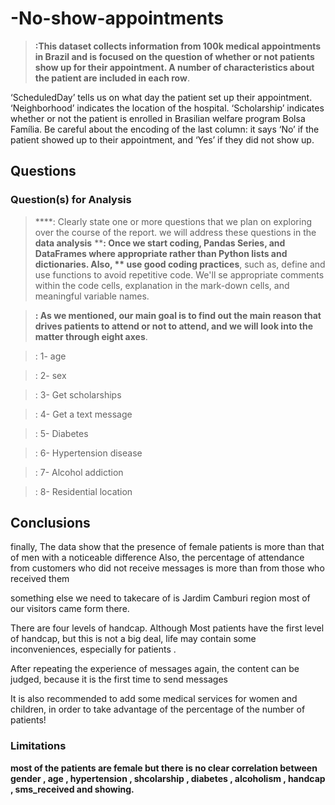 # -No-show-appointments
> **:This dataset collects information from 100k medical appointments in Brazil and is focused on the question of whether or not patients show up for their appointment. A number of characteristics about the patient are included in each row**.

‘ScheduledDay’ tells us on what day the patient set up their appointment.
‘Neighborhood’ indicates the location of the hospital.
‘Scholarship’ indicates whether or not the patient is enrolled in Brasilian welfare program Bolsa Família.
Be careful about the encoding of the last column: it says ‘No’ if the patient showed up to their appointment, and ‘Yes’ if they did not show up.

<a id='Quest'></a>

## Questions



### Question(s) for Analysis


>****: Clearly state one or more questions that we plan on exploring over the course of the report. we will address these questions in the **data analysis**
>****: Once we start coding, Pandas Series, and DataFrames where appropriate rather than Python lists and dictionaries. Also, ** use good coding practices**, such as, define and use functions to avoid repetitive code. We'll se appropriate comments within the code cells, explanation in the mark-down cells, and meaningful variable names. 

>**: As we mentioned, our main goal is to find out the main reason that drives patients to attend or not to attend, and we will look into the matter through eight axes**.

>: 1- age

>: 2- sex

>: 3- Get scholarships

>: 4- Get a text message

>: 5- Diabetes

>: 6- Hypertension disease

>: 7- Alcohol addiction

>: 8- Residential location


## Conclusions

finally, The data show that the presence of female patients is more than that of men with a noticeable difference
Also, the percentage of attendance from customers who did not receive messages is more than from those who received them

something else we need to takecare of is Jardim Camburi region most of our visitors came form there.

There are four levels of handcap.  Although Most patients have the first level of handcap, but this is not a big deal, life may contain some inconveniences, especially for patients .

After repeating the experience of messages again, the content can be judged, because it is the first time to send messages


It is also recommended to add some medical services for women and children, in order to take advantage of the percentage of the number of patients!
### Limitations
**most of the patients are female but there is no clear correlation between gender , age , hypertension , shcolarship , diabetes , alcoholism , handcap , sms_received and showing.**

